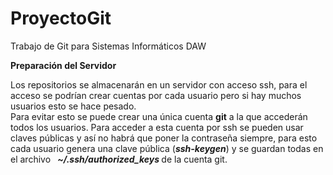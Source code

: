 # ProyectoGit
Trabajo de Git para Sistemas Informáticos DAW

<b> Preparación del Servidor </b>

Los repositorios se almacenarán en un servidor con acceso ssh, para el acceso se podrían crear cuentas por cada usuario pero si hay muchos usuarios esto se hace pesado. <br>
Para evitar esto se puede crear una única cuenta <b>git</b> a la que accederán todos los usuarios. Para acceder a esta cuenta  por ssh se pueden usar claves públicas y así no habrá que poner la contraseña siempre, para esto cada usuario genera una clave pública (<i><b>ssh-keygen</b></i>) y se guardan todas en el archivo  <i><b> ~/.ssh/authorized_keys </b></i> de la cuenta git.
